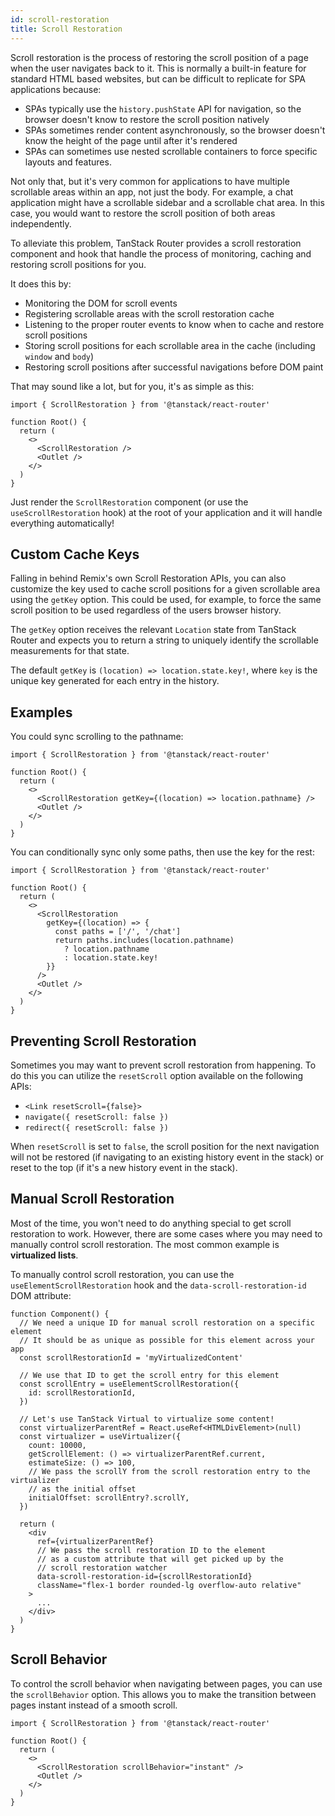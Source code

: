```yaml
---
id: scroll-restoration
title: Scroll Restoration
---
```


Scroll restoration is the process of restoring the scroll position of a page when the user navigates back to it. This is normally a built-in feature for standard HTML based websites, but can be difficult to replicate for SPA applications because:

- SPAs typically use the `history.pushState` API for navigation, so the browser doesn't know to restore the scroll position natively
- SPAs sometimes render content asynchronously, so the browser doesn't know the height of the page until after it's rendered
- SPAs can sometimes use nested scrollable containers to force specific layouts and features.

Not only that, but it's very common for applications to have multiple scrollable areas within an app, not just the body. For example, a chat application might have a scrollable sidebar and a scrollable chat area. In this case, you would want to restore the scroll position of both areas independently.

To alleviate this problem, TanStack Router provides a scroll restoration component and hook that handle the process of monitoring, caching and restoring scroll positions for you.

It does this by:

- Monitoring the DOM for scroll events
- Registering scrollable areas with the scroll restoration cache
- Listening to the proper router events to know when to cache and restore scroll positions
- Storing scroll positions for each scrollable area in the cache (including `window` and `body`)
- Restoring scroll positions after successful navigations before DOM paint

That may sound like a lot, but for you, it's as simple as this:

```tsx
import { ScrollRestoration } from '@tanstack/react-router'

function Root() {
  return (
    <>
      <ScrollRestoration />
      <Outlet />
    </>
  )
}
```

Just render the `ScrollRestoration` component (or use the `useScrollRestoration` hook) at the root of your application and it will handle everything automatically!

## Custom Cache Keys

Falling in behind Remix's own Scroll Restoration APIs, you can also customize the key used to cache scroll positions for a given scrollable area using the `getKey` option. This could be used, for example, to force the same scroll position to be used regardless of the users browser history.

The `getKey` option receives the relevant `Location` state from TanStack Router and expects you to return a string to uniquely identify the scrollable measurements for that state.

The default `getKey` is `(location) => location.state.key!`, where `key` is the unique key generated for each entry in the history.

## Examples

You could sync scrolling to the pathname:

```tsx
import { ScrollRestoration } from '@tanstack/react-router'

function Root() {
  return (
    <>
      <ScrollRestoration getKey={(location) => location.pathname} />
      <Outlet />
    </>
  )
}
```

You can conditionally sync only some paths, then use the key for the rest:

```tsx
import { ScrollRestoration } from '@tanstack/react-router'

function Root() {
  return (
    <>
      <ScrollRestoration
        getKey={(location) => {
          const paths = ['/', '/chat']
          return paths.includes(location.pathname)
            ? location.pathname
            : location.state.key!
        }}
      />
      <Outlet />
    </>
  )
}
```

## Preventing Scroll Restoration

Sometimes you may want to prevent scroll restoration from happening. To do this you can utilize the `resetScroll` option available on the following APIs:

- `<Link resetScroll={false}>`
- `navigate({ resetScroll: false })`
- `redirect({ resetScroll: false })`

When `resetScroll` is set to `false`, the scroll position for the next navigation will not be restored (if navigating to an existing history event in the stack) or reset to the top (if it's a new history event in the stack).

## Manual Scroll Restoration

Most of the time, you won't need to do anything special to get scroll restoration to work. However, there are some cases where you may need to manually control scroll restoration. The most common example is **virtualized lists**.

To manually control scroll restoration, you can use the `useElementScrollRestoration` hook and the `data-scroll-restoration-id` DOM attribute:

```tsx
function Component() {
  // We need a unique ID for manual scroll restoration on a specific element
  // It should be as unique as possible for this element across your app
  const scrollRestorationId = 'myVirtualizedContent'

  // We use that ID to get the scroll entry for this element
  const scrollEntry = useElementScrollRestoration({
    id: scrollRestorationId,
  })

  // Let's use TanStack Virtual to virtualize some content!
  const virtualizerParentRef = React.useRef<HTMLDivElement>(null)
  const virtualizer = useVirtualizer({
    count: 10000,
    getScrollElement: () => virtualizerParentRef.current,
    estimateSize: () => 100,
    // We pass the scrollY from the scroll restoration entry to the virtualizer
    // as the initial offset
    initialOffset: scrollEntry?.scrollY,
  })

  return (
    <div
      ref={virtualizerParentRef}
      // We pass the scroll restoration ID to the element
      // as a custom attribute that will get picked up by the
      // scroll restoration watcher
      data-scroll-restoration-id={scrollRestorationId}
      className="flex-1 border rounded-lg overflow-auto relative"
    >
      ...
    </div>
  )
}
```

## Scroll Behavior

To control the scroll behavior when navigating between pages, you can use the `scrollBehavior` option. This allows you to make the transition between pages instant instead of a smooth scroll.

```tsx
import { ScrollRestoration } from '@tanstack/react-router'

function Root() {
  return (
    <>
      <ScrollRestoration scrollBehavior="instant" />
      <Outlet />
    </>
  )
}
```
